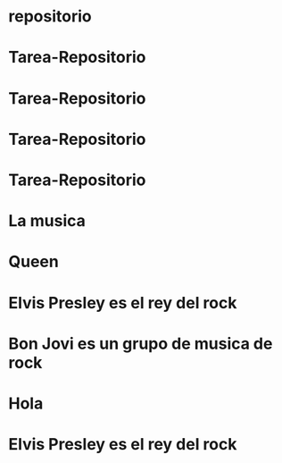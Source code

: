 # repositorio
# Tarea-Repositorio
# Tarea-Repositorio
# Tarea-Repositorio
# Tarea-Repositorio
# La musica 
# Queen
# Elvis Presley es el rey del rock
# Bon Jovi es un grupo de musica de rock
# Hola
# Elvis Presley es el rey del rock
